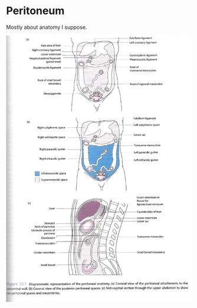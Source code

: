 # Peritoneum 

Mostly about anatomy I suppose. 

![Peritoneal ligaments and spaces.](images/peritoneum.png) 
